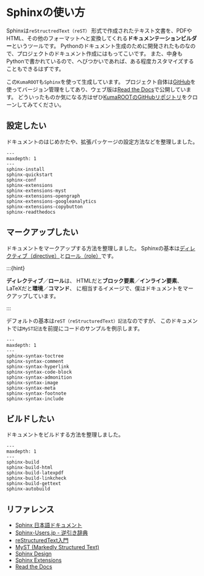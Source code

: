 # Sphinxの使い方

Sphinxは``reStructredText（reST）`` 形式で作成されたテキスト文書を、PDFやHTML、その他のフォーマットへと変換してくれる**ドキュメンテーションビルダー**というツールです。
Pythonのドキュメント生成のために開発されたものなので、プロジェクトのドキュメント作成にはもってこいです。
また、中身もPythonで書かれているので、へびつかいであれば、ある程度カスタマイズすることもできるはずです。

この``KumaROOT``も``Sphinx``を使って生成しています。
プロジェクト自体は[GitHub](https://github.com/shotakaha/kumaroot/)を使ってバージョン管理をしてあり、ウェブ版は[Read the Docs](https://kumaroot.readthedocs.io/ja/latest/)で公開しています。
どういったものか気になる方はぜひ[KumaROOTのGitHubリポジトリ](https://github.com/shotakaha/kumaroot)をクローンしてみてください。

## 設定したい

ドキュメントのはじめかたや、拡張パッケージの設定方法などを整理しました。

```{toctree}
---
maxdepth: 1
---
sphinx-install
sphinx-quickstart
sphinx-conf
sphinx-extensions
sphinx-extensions-myst
sphinx-extensions-opengraph
sphinx-extensions-googleanalytics
sphinx-extensions-copybutton
sphinx-readthedocs
```

## マークアップしたい

ドキュメントをマークアップする方法を整理しました。
Sphinxの基本は[ディレクティブ（directive）](https://www.sphinx-doc.org/ja/master/usage/restructuredtext/directives.html)と[ロール（role）](https://www.sphinx-doc.org/ja/master/usage/restructuredtext/roles.html)です。

:::{hint}

**ディレクティブ**／**ロール**は、
HTMLだと**ブロック要素**／**インライン要素**、
LaTeXだと**環境**／**コマンド**、
に相当するイメージで、僕はドキュメントをマークアップしています。

:::

デフォルトの基本は``reST（reStructuredText）記法``なのですが、
このドキュメントでは``MyST記法``を前提にコードのサンプルを例示します。

```{toctree}
---
maxdepth: 1
---
sphinx-syntax-toctree
sphinx-syntax-comment
sphinx-syntax-hyperlink
sphinx-syntax-code-block
sphinx-syntax-admonition
sphinx-syntax-image
sphinx-syntax-meta
sphinx-syntax-footnote
sphinx-syntax-include
```

## ビルドしたい

ドキュメントをビルドする方法を整理しました。

```{toctree}
---
maxdepth: 1
---
sphinx-build
sphinx-build-html
sphinx-build-latexpdf
sphinx-build-linkcheck
sphinx-build-gettext
sphinx-autobuild
```

## リファレンス

- [Sphinx 日本語ドキュメント](https://www.sphinx-doc.org/ja/master/index.html)
- [Sphinx-Users.jp - 逆引き辞典](https://sphinx-users.jp/reverse-dict/index.html)
- [reStructuredText入門](https://www.sphinx-doc.org/ja/master/usage/restructuredtext/basics.html)
- [MyST (Markedly Structured Text)](https://myst-parser.readthedocs.io/en/latest)
- [Sphinx Design](https://sphinx-design.readthedocs.io/en/latest/)
- [Sphinx Extensions](https://sphinx-extensions.readthedocs.io/en/latest/)
- [Read the Docs](https://readthedocs.org/)
